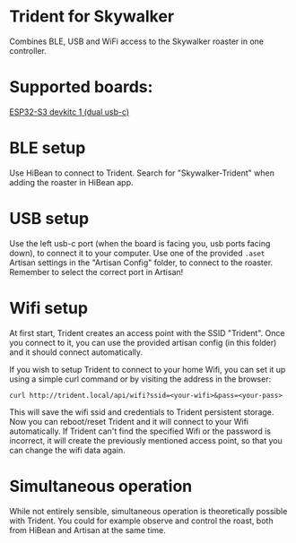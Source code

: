 # Trident for Skywalker

Combines BLE, USB and WiFi access to the Skywalker roaster in one controller.

# Supported boards:

[ESP32-S3 devkitc 1 (dual usb-c)](https://a.aliexpress.com/_EH8OGvc)

# BLE setup
Use HiBean to connect to Trident. Search for "Skywalker-Trident" when adding the roaster in HiBean app.

# USB setup
Use the left usb-c port (when the board is facing you, usb ports facing down), to connect it to your computer. Use one
of the provided `.aset` Artisan settings in the "Artisan Config" folder, to connect to the roaster. Remember to select the correct port in Artisan!

# Wifi setup
At first start, Trident creates an access point with the SSID "Trident". Once you connect to it, you can use the
provided artisan config (in this folder) and it should connect automatically.

If you wish to setup Trident to connect to your home Wifi, you can set it up using a simple curl command or by visiting
the address in the browser:
```
curl http://trident.local/api/wifi?ssid=<your-wifi>&pass=<your-pass>
```

This will save the wifi ssid and credentials to Trident persistent storage. Now you can reboot/reset Trident and it will
connect to your Wifi automatically. 
If Trident can't find the specified Wifi or the password is incorrect, it will create the previously mentioned access
point, so that you can change the wifi data again.


# Simultaneous operation
While not entirely sensible, simultaneous operation is theoretically possible with Trident. You could for example
observe and control the roast, both from HiBean and Artisan at the same time.
